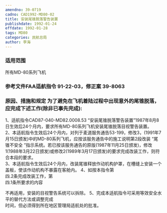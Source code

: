 ```yaml
---
amendno: 39-0719  
cadno: CAD1992-MD80-02  
title: 安装尾锥脱落警告装置  
publishdate: 1992-01-24  
effdate: 1992-01-28  
tags: MD80  
categories: 民航总局  
author: 李海  
---
```

  
### 适用范围  
所有MD-80系列飞机  
  
<!--more-->  
### 参考文件FAA适航指令 91-22-03，修正案 39-8063  
  
### 原因、措施和规定 为了避免在飞机着陆过程中出现意外的尾锥脱落，应完成下述工作(除非已事先完成):  
1、适航指令CAD87-040-MD82.0008.53 “安装尾锥脱落警告装置”1987年8月8日生效后24个月内，要求所有MD-80系列飞机安装尾锥脱落目视警告装置。  
    2、本适航指令生效后24个月内，对列于麦道服务通告53-199，修改3，(1991年7月15日颁发)中的MD-80系列飞机，应按该服务通告中的施工说明第2段改装 “尾锥不安全 ”指示系统。若已按该服务通告的原版(1987年11月25日颁发)，修改1(1988年3月22日颁发)或修改2(1989年3月17日颁发)的要求完成改装工作，则符合本段的要求。  
    3、本适航指令生效后24个月内，改装尾锥释放作动机构护罩，在槽缝上安装一个盖板，使该作动机构不暴露在客舱内。     4、如按本指令第  
四.2条完成改装工作，第  
四.1条所要求的内容  
    
不再适用，安装的目视警告系统可以拆除。     5、完成本适航指令可采用等效安全水平的替代方法或调整完成  
时间，但必须得到所在地区管理局适航处的批准。  
